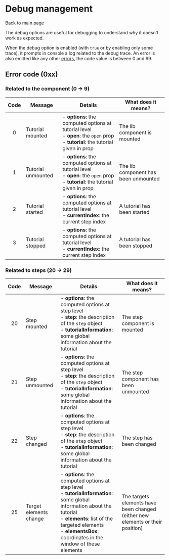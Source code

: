 # Debug management

[Back to main page](./main.md)

The debug options are useful for debugging to understand why it doesn't work
as expected.

When the debug option is enabled (with `true` or by enabling only some trace),
it prompts in console a log related to the debug trace.
An error is also emitted like any other [errors](./errors.md), the code value
is between 0 and 99.

## Error code (0xx)

### Related to the component (0 → 9)

| Code | Message | Details | What does it means? |
|:----:|---------|---------|---------------------|
|0 | Tutorial mounted | - **options**: the computed options at tutorial level<br> - **open**: the `open` prop<br> - **tutorial**: the tutorial given in prop | The lib component is mounted |
|1 | Tutorial unmounted | - **options**: the computed options at tutorial level<br> - **open**: the `open` prop<br> - **tutorial**: the tutorial given in prop | The lib component has been unmounted |
|2 | Tutorial started | - **options**: the computed options at tutorial level<br> - **currentIndex**: the current step index | A tutorial has been started |
|3 | Tutorial stopped | - **options**: the computed options at tutorial level<br> - **currentIndex**: the current step index | A tutorial has been stopped |

### Related to steps (20 → 29)

| Code | Message | Details | What does it means? |
|:----:|---------|---------|---------------------|
|20 | Step mounted | - **options**: the computed options at step level<br> - **step**: the description of the `step` object<br> - **tutorialInformation**: some global information about the tutorial | The step component is mounted |
|21 | Step unmounted | - **options**: the computed options at step level<br> - **step**: the description of the `step` object<br> - **tutorialInformation**: some global information about the tutorial | The step component has been unmounted |
|22 | Step changed | - **options**: the computed options at step level<br> - **step**: the description of the `step` object<br> - **tutorialInformation**: some global information about the tutorial | The step has been changed |
|25 | Target elements change | - **options**: the computed options at step level<br> - **tutorialInformation**: some global information about the tutorial<br> - **elements**: list of the targeted elements<br> - **elementsBox**: coordinates in the window of these elements | The targets elements have been changed (either new elements or their position) |

